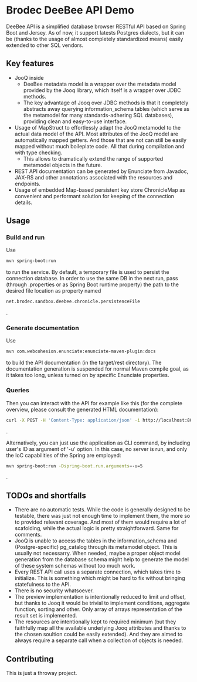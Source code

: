 # Brodec DeeBee API Demo

DeeBee API is a simplified database browser RESTful API based on Spring Boot and Jersey. As of now, it support latests Postgres dialects, but it can be (thanks to the usage of almost completely standardized means) easily extended to other SQL vendors. 

## Key features

- JooQ inside
  - DeeBee metadata model is a wrapper over the metadata model provided by the Jooq library, which itself is a wrapper over JDBC methods.
  - The key advantage of Jooq over JDBC methods is that it completely abstracts away querying information_schema tables (which serve as the metamodel for many standards-adhering SQL databases), providing clean and easy-to-use interface.
- Usage of MapStruct to effortlessly adapt the JooQ metamodel to the actual data model of the API. Most attributes of the JooQ model are automatically mapped getters. And those that are not can still be easily mapped without much boileplate code. All that during compilation and with type checking.
  - This allows to dramatically extend the range of supported metamodel objects in the future.
- REST API documentation can be generated by Enunciate from Javadoc, JAX-RS and other annotations associated with the resources and endpoints.
- Usage of embedded Map-based persistent key store ChronicleMap as convenient and performant solution for keeping of the connection details.

## Usage

### Build and run

Use

```bash
mvn spring-boot:run
```

to run the service. By default, a temporary file is used to persist the connection database. In order to use the same DB in the next run, pass (through .properties or as Spring Boot runtime property) the path to the desired file location as property named 

```bash
net.brodec.sandbox.deebee.chronicle.persistenceFile
```
.

### Generate documentation

Use

```bash
mvn com.webcohesion.enunciate:enunciate-maven-plugin:docs
```

to build the API documentation (in the target/rest directory). The documentation generation is suspended for normal Maven compile goal, as it takes too long, unless turned on by specific Enunciate properties.

### Queries

Then you can interact with the API for example like this (for the complete overview, please consult the generated HTML documentation):

```bash
curl -X POST -H 'Content-Type: application/json' -i http://localhost:8080/api/connections/ --data '{ "name" : "test", "hostUrl" : "jdbc:postgresql://localhost:5435/postgres", "database" : "postgres", "schema" : "test", "username" : "postgres", "password" : "secret", "vendorDialect" : "POSTGRES" }'
```
.

Alternatively, you can just use the application as CLI command, by including user's ID as argument of '-u' option. In this case, no server is run, and only the IoC capabilities of the Spring are employed:

```bash
mvn spring-boot:run -Dspring-boot.run.arguments=-u=5
```
.

## TODOs and shortfalls

- There are no automatic tests. While the code is generally designed to be testable, there was just not enough time to implement them, the more so to provided relevant coverage. And most of them would require a lot of scafolding, while the actual logic is pretty straightforward. Same for comments.
- JooQ is unable to access the tables in the information_schema and (Postgre-specific) pg_catalog through its metamodel object. This is usually not necessarry. When needed, maybe a proper object model generation from the database schema might help to generate the model of these system schemas without too much work.
- Every REST API call uses a separate connection, which takes time to initialize. This is something which might be hard to fix without bringing statefulness to the API.
- There is no security whatsoever.
- The preview implementation is intentionally reduced to limit and offset, but thanks to Jooq it would be trivial to implement conditions, aggregate function, sorting and other. Only array of arrays representation of the result set is implemented.
- The resources are intentionally kept to required minimum (but they faithfully map all the available underlying Jooq attributes and thanks to the chosen soultion could be easily extended). And they are aimed to always require a separate call when a collection of objects is needed.

## Contributing
This is just a throway project.
